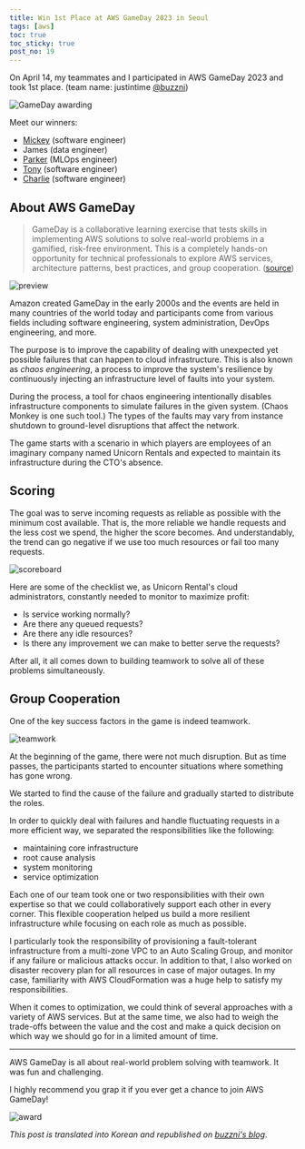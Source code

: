 ```yaml
---
title: Win 1st Place at AWS GameDay 2023 in Seoul
tags: [aws]
toc: true
toc_sticky: true
post_no: 19
---
```

On April 14, my teammates and I participated in AWS GameDay 2023 and took 1st place.
(team name: justintime [@buzzni](https://github.com/buzzni))

![GameDay awarding](/assets/images/19/awarding.jpg)

Meet our winners:
- [Mickey](https://github.com/mienxiu) (software engineer)
- James (data engineer)
- [Parker](https://github.com/Junryeol) (MLOps engineer)
- [Tony](https://github.com/cheyuni) (software engineer)
- [Charlie](https://github.com/eunchong) (software engineer)

## About AWS GameDay
> GameDay is a collaborative learning exercise that tests skills in implementing AWS solutions to solve real-world problems in a gamified, risk-free environment. This is a completely hands-on opportunity for technical professionals to explore AWS services, architecture patterns, best practices, and group cooperation. ([source](https://aws.amazon.com/gameday/))

![preview](/assets/images/19/preview.png)

Amazon created GameDay in the early 2000s and the events are held in many countries of the world today and participants come from various fields including software engineering, system administration, DevOps engineering, and more.

The purpose is to improve the capability of dealing with unexpected yet possible failures that can happen to cloud infrastructure.
This is also known as *chaos engineering*, a process to improve the system's resilience by continuously injecting an infrastructure level of faults into your system.

During the process, a tool for chaos engineering intentionally disables infrastructure components to simulate failures in the given system.
(Chaos Monkey is one such tool.)
The types of the faults may vary from instance shutdown to ground-level disruptions that affect the network.

The game starts with a scenario in which players are employees of an imaginary company named Unicorn Rentals and expected to maintain its infrastructure during the CTO's absence.

## Scoring
The goal was to serve incoming requests as reliable as possible with the minimum cost available.
That is, the more reliable we handle requests and the less cost we spend, the higher the score becomes.
And understandably, the trend can go negative if we use too much resources or fail too many requests.

![scoreboard](/assets/images/19/scoreboard.png)

Here are some of the checklist we, as Unicorn Rental's cloud administrators, constantly needed to monitor to maximize profit:
- Is service working normally?
- Are there any queued requests?
- Are there any idle resources?
- Is there any improvement we can make to better serve the requests?

After all, it all comes down to building teamwork to solve all of these problems simultaneously.

## Group Cooperation
One of the key success factors in the game is indeed teamwork.

![teamwork](/assets/images/19/teamwork.png)

At the beginning of the game, there were not much disruption.
But as time passes, the participants started to encounter situations where something has gone wrong.

We started to find the cause of the failure and gradually started to distribute the roles.

In order to quickly deal with failures and handle fluctuating requests in a more efficient way, we separated the responsibilities like the following:
- maintaining core infrastructure
- root cause analysis
- system monitoring
- service optimization

Each one of our team took one or two responsibilities with their own expertise so that we could collaboratively support each other in every corner.
This flexible cooperation helped us build a more resilient infrastructure while focusing on each role as much as possible.

I particularly took the responsibility of provisioning a fault-tolerant infrastructure from a multi-zone VPC to an Auto Scaling Group, and monitor if any failure or malicious attacks occur.
In addition to that, I also worked on disaster recovery plan for all resources in case of major outages.
In my case, familiarity with AWS CloudFormation was a huge help to satisfy my responsibilities.

When it comes to optimization, we could think of several approaches with a variety of AWS services.
But at the same time, we also had to weigh the trade-offs between the value and the cost and make a quick decision on which way we should go for in a limited amount of time.

---

AWS GameDay is all about real-world problem solving with teamwork.
It was fun and challenging.

I highly recommend you grap it if you ever get a chance to join AWS GameDay!

![award](/assets/images/19/award.png)

*This post is translated into Korean and republished on [buzzni's blog](https://buzzni.com/blog/363)*.
